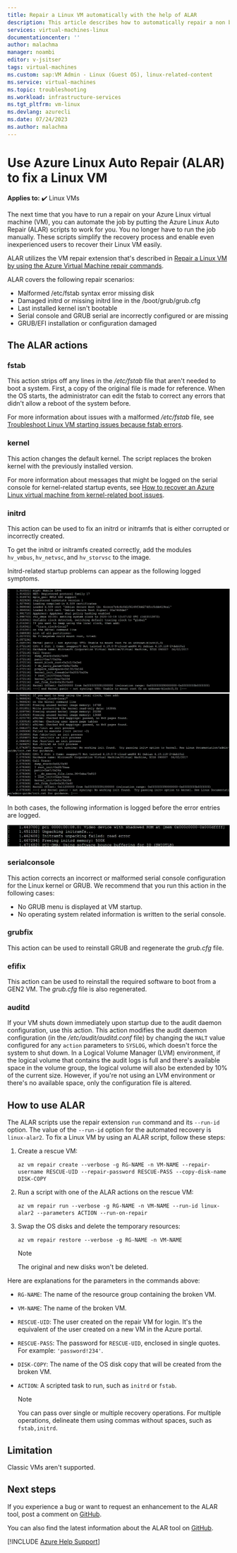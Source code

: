 ```yaml
---
title: Repair a Linux VM automatically with the help of ALAR
description: This article describes how to automatically repair a non bootable VM with the Azure Linux Auto Repair (ALAR) scripts.
services: virtual-machines-linux
documentationcenter: ''
author: malachma
manager: noambi
editor: v-jsitser
tags: virtual-machines
ms.custom: sap:VM Admin - Linux (Guest OS), linux-related-content
ms.service: virtual-machines
ms.topic: troubleshooting
ms.workload: infrastructure-services
ms.tgt_pltfrm: vm-linux
ms.devlang: azurecli
ms.date: 07/24/2023
ms.author: malachma
---
```


# Use Azure Linux Auto Repair (ALAR) to fix a Linux VM

**Applies to:** :heavy_check_mark: Linux VMs

The next time that you have to run a repair on your Azure Linux virtual machine (VM), you can automate the job by putting the Azure Linux Auto Repair (ALAR) scripts to work for you. You no longer have to run the job manually. These scripts simplify the recovery process and enable even inexperienced users to recover their Linux VM easily.

ALAR utilizes the VM repair extension that's described in [Repair a Linux VM by using the Azure Virtual Machine repair commands](./repair-linux-vm-using-azure-virtual-machine-repair-commands.md).

ALAR covers the following repair scenarios:

- Malformed /etc/fstab
    syntax error
    missing disk
- Damaged initrd or missing initrd line in the /boot/grub/grub.cfg
- Last installed kernel isn't bootable
- Serial console and GRUB serial are incorrectly configured or are missing
- GRUB/EFI installation or configuration damaged

## The ALAR actions

### fstab

This action strips off any lines in the */etc/fstab* file that aren't needed to boot a system. First, a copy of the original file is made for reference. When the OS starts, the administrator can edit the fstab to correct any errors that didn't allow a reboot of the system before.

For more information about issues with a malformed */etc/fstab* file, see [Troubleshoot Linux VM starting issues because fstab errors](./linux-virtual-machine-cannot-start-fstab-errors.md).

### kernel

This action changes the default kernel. The script replaces the broken kernel with the previously installed version.

For more information about messages that might be logged on the serial console for kernel-related startup events, see [How to recover an Azure Linux virtual machine from kernel-related boot issues](kernel-related-boot-issues.md).

### initrd

This action can be used to fix an initrd or initramfs that is either corrupted or incorrectly created.

To get the initrd or initramfs created correctly, add the modules `hv_vmbus`, `hv_netvsc`, and `hv_storvsc` to the image.

Initrd-related startup problems can appear as the following logged symptoms.

![Not syncing VFS](media/repair-linux-vm-using-ALAR/not-syncing-VFS.png)
![No working init found](media/repair-linux-vm-using-ALAR/no-working-init-found.png)

In both cases, the following information is logged before the error entries are logged.

![Unpacking failed](media/repair-linux-vm-using-ALAR/unpacking-failed.png)

### serialconsole

This action corrects an incorrect or malformed serial console configuration for the Linux kernel or GRUB. We recommend that you run this action in the following cases:

- No GRUB menu is displayed at VM startup.
- No operating system related information is written to the serial console.

### grubfix

This action can be used to reinstall GRUB and regenerate the *grub.cfg* file.

### efifix

This action can be used to reinstall the required software to boot from a GEN2 VM. The *grub.cfg* file is also regenerated.

### auditd

If your VM shuts down immediately upon startup due to the audit daemon configuration, use this action. This action modifies the audit daemon configuration (in the */etc/audit/auditd.conf* file) by changing the `HALT` value configured for any `action` parameters to `SYSLOG`, which doesn't force the system to shut down. In a Logical Volume Manager (LVM) environment, if the logical volume that contains the audit logs is full and there's available space in the volume group, the logical volume will also be extended by 10% of the current size. However, if you're not using an LVM environment or there's no available space, only the configuration file is altered.

## How to use ALAR

The ALAR scripts use the repair extension `run` command and its `--run-id` option. The value of the `--run-id` option for the automated recovery is `linux-alar2`. To fix a Linux VM by using an ALAR script, follow these steps:

1. Create a rescue VM:

    ```azurecli-interactive
    az vm repair create --verbose -g RG-NAME -n VM-NAME --repair-username RESCUE-UID --repair-password RESCUE-PASS --copy-disk-name DISK-COPY
    ```
2. Run a script with one of the ALAR actions on the rescue VM:

    ```azurecli-interactive
    az vm repair run --verbose -g RG-NAME -n VM-NAME --run-id linux-alar2 --parameters ACTION --run-on-repair
    ```
3. Swap the OS disks and delete the temporary resources:

    ```azurecli-interactive
    az vm repair restore --verbose -g RG-NAME -n VM-NAME 
    ```
    
    > [!NOTE]
    > The original and new disks won't be deleted.

Here are explanations for the parameters in the commands above:

- `RG-NAME`: The name of the resource group containing the broken VM.
- `VM-NAME`: The name of the broken VM.
- `RESCUE-UID`: The user created on the repair VM for login. It's the equivalent of the user created on a new VM in the Azure portal.
- `RESCUE-PASS`: The password for `RESCUE-UID`, enclosed in single quotes. For example: `'password!234'`.
- `DISK-COPY`: The name of the OS disk copy that will be created from the broken VM.
- `ACTION`: A scripted task to run, such as `initrd` or `fstab`.

  > [!NOTE]
  >  You can pass over single or multiple recovery operations. For multiple operations, delineate them using commas without spaces, such as `fstab,initrd`.


## Limitation

Classic VMs aren't supported.

## Next steps

If you experience a bug or want to request an enhancement to the ALAR tool, post a comment on [GitHub](https://github.com/Azure/ALAR/issues).

You can also find the latest information about the ALAR tool on [GitHub](https://github.com/Azure/ALAR).

[!INCLUDE [Azure Help Support](../../../includes/azure-help-support.md)]
